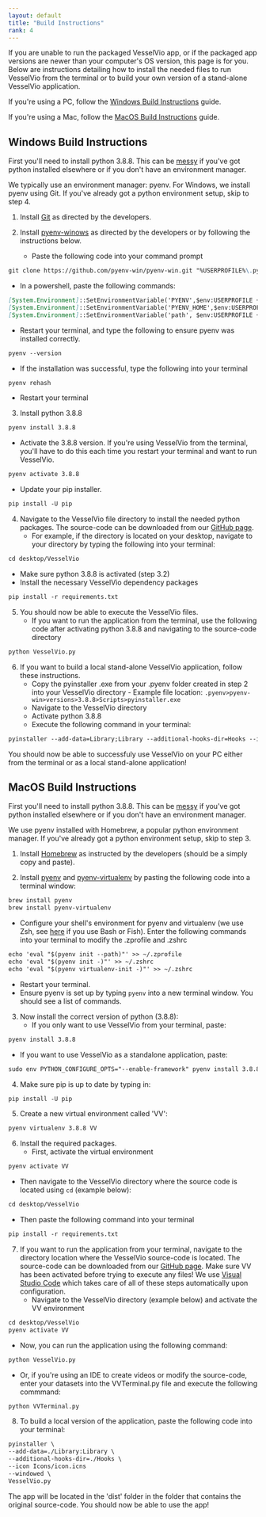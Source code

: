 ```yaml
---
layout: default
title: "Build Instructions"
rank: 4
---
```


If you are unable to run the packaged VesselVio app, or if the packaged app versions are newer than your computer's OS version, this page is for you. Below are instructions detailing how to install the needed files to run VesselVio from the terminal or to build your own version of a stand-alone VesselVio application.

If you're using a PC, follow the [Windows Build Instructions](#windows-build-instructions) guide.

If you're using a Mac, follow the [MacOS Build Instructions](#macos-build-instructions) guide.

## Windows Build Instructions
First you'll need to install python 3.8.8. This can be <a href="https://xkcd.com/1987/" target="_blank">messy</a> if you've got python installed elsewhere or if you don't have an environment manager.

We typically use an environment manager: pyenv. For Windows, we install pyenv using Git. If you've already got a python environment setup, skip to step 4.

1. Install [Git](https://git-scm.com/book/en/v2/Getting-Started-Installing-Git) as directed by the developers.

2. Install [pyenv-winows](https://github.com/pyenv-win/pyenv-win) as directed by the developers or by following the instructions below.
   - Paste the following code into your command prompt
```markdown
git clone https://github.com/pyenv-win/pyenv-win.git "%USERPROFILE%\.pyenv"
```
   - In a powershell, paste the following commands:
``` markdown
[System.Environment]::SetEnvironmentVariable('PYENV',$env:USERPROFILE + "\.pyenv\pyenv-win\","User")
[System.Environment]::SetEnvironmentVariable('PYENV_HOME',$env:USERPROFILE + "\.pyenv\pyenv-win\","User")
[System.Environment]::SetEnvironmentVariable('path', $env:USERPROFILE + "\.pyenv\pyenv-win\bin;" + $env:USERPROFILE + "\.pyenv\pyenv-win\shims;" + [System.Environment]::GetEnvironmentVariable('path', "User"),"User")
```
   - Restart your terminal, and type the following to ensure pyenv was installed correctly.
```markdown
pyenv --version
```
   - If the installation was successful, type the following into your terminal
```markdown
pyenv rehash
```
   - Restart your terminal

3. Install python 3.8.8
```markdown
pyenv install 3.8.8 
```
   - Activate the 3.8.8 version. If you're using VesselVio from the terminal, you'll have to do this each time you restart your terminal and want to run VesselVio.
```markdown
pyenv activate 3.8.8
```
   - Update your pip installer.
```markdown
pip install -U pip
```

4. Navigate to the VesselVio file directory to install the needed python packages. The source-code can be downloaded from our [GitHub page](https://github.com/JacobBumgarner/VesselVio).
   - For example, if the directory is located on your desktop, navigate to your directory by typing the following into your terminal:
```markdown
cd desktop/VesselVio
```
   - Make sure python 3.8.8 is activated (step 3.2)
   - Install the necessary VesselVio dependency packages
```markdown
pip install -r requirements.txt
```

5. You should now be able to execute the VesselVio files.
   - If you want to run the application from the terminal, use the following code after activating python 3.8.8 and navigating to the source-code directory
```markdown
python VesselVio.py
```

6. If you want to build a local stand-alone VesselVio application, follow these instructions.
   - Copy the pyinstaller .exe from your .pyenv folder created in step 2 into your VesselVio directory
         - Example file location: `.pyenv>pyenv-win>versions>3.8.8>Scripts>pyinstaller.exe`
   - Navigate to the VesselVio directory
   - Activate python 3.8.8
   - Execute the following command in your terminal:
```markdown
pyinstaller --add-data=Library;Library --additional-hooks-dir=Hooks --icon Icons\icon.ico --windowed VesselVio.py 
```

You should now be able to successfuly use VesselVio on your PC either from the terminal or as a local stand-alone application!

## MacOS Build Instructions
First you'll need to install python 3.8.8. This can be <a href="https://xkcd.com/1987/" target="_blank">messy</a> if you've got python installed elsewhere or if you don't have an environment manager.

We use pyenv installed with Homebrew, a popular python environment manager. If you've already got a python environment setup, skip to step 3.

1. Install [Homebrew](https://brew.sh) as instructed by the developers (should be a simply copy and paste).

2. Install [pyenv](https://github.com/pyenv/pyenv) and [pyenv-virtualenv](https://github.com/pyenv/pyenv-virtualenv) by pasting the following code into a terminal window:
```markdown
brew install pyenv
brew install pyenv-virtualenv
```
   - Configure your shell's environment for pyenv and virtualenv (we use Zsh, see [here](https://github.com/pyenv/pyenv#homebrew-on-macos) if you use Bash or Fish). Enter the following commands into your terminal to modify the .zprofile and .zshrc
```markdown
echo 'eval "$(pyenv init --path)"' >> ~/.zprofile
echo 'eval "$(pyenv init -)"' >> ~/.zshrc
echo 'eval "$(pyenv virtualenv-init -)"' >> ~/.zshrc
```
   - Restart your terminal.
   - Ensure pyenv is set up by typing `pyenv` into a new terminal window. You should see a list of commands.

3. Now install the correct version of python (3.8.8):
   - If you only want to use VesselVio from your terminal, paste:
```markdown
pyenv install 3.8.8
```
   - If you want to use VesselVio as a standalone application, paste: 
```markdown
sudo env PYTHON_CONFIGURE_OPTS="--enable-framework" pyenv install 3.8.8
```

4. Make sure pip is up to date by typing in:
```markdown
pip install -U pip
```

5. Create a new virtual environment called 'VV':
```markdown
pyenv virtualenv 3.8.8 VV
```

6. Install the required packages.
   - First, activate the virtual environment
```markdown
pyenv activate VV
```
   - Then navigate to the VesselVio directory where the source code is located using `cd` (example below):
```markdown
cd desktop/VesselVio
```
   - Then paste the following command into your terminal
```markdown
pip install -r requirements.txt
```

7. If you want to run the application from your terminal, navigate to the directory location where the VesselVio source-code is located. The source-code can be downloaded from our [GitHub page](https://github.com/JacobBumgarner/VesselVio). Make sure VV has been activated before trying to execute any files!  We use [Visual Studio Code](https://code.visualstudio.com) which takes care of all of these steps automatically upon configuration.
   - Navigate to the VesselVio directory (example below) and activate the VV environment
```markdown
cd desktop/VesselVio
pyenv activate VV
```
   - Now, you can run the application using the following command:
```markdown
python VesselVio.py
```
   - Or, if you're using an IDE to create videos or modify the source-code, enter your datasets into the VVTerminal.py file and execute the following commmand:
```markdown
python VVTerminal.py
```

8. To build a local version of the application, paste the following code into your terminal:
```markdown
pyinstaller \
--add-data=./Library:Library \
--additional-hooks-dir=./Hooks \
--icon Icons/icon.icns
--windowed \
VesselVio.py
```
The app will be located in the 'dist' folder in the folder that contains the original source-code.
You should now be able to use the app!
